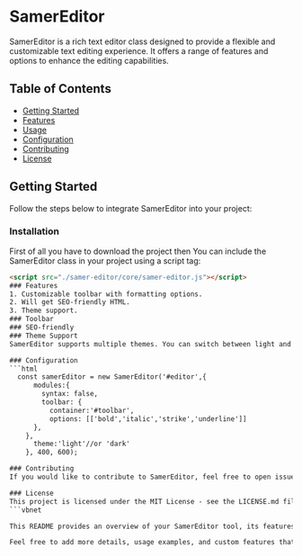 # SamerEditor

SamerEditor is a rich text editor class designed to provide a flexible and customizable text editing experience. It offers a range of features and options to enhance the editing capabilities.

## Table of Contents
- [Getting Started](#getting-started)
- [Features](#features)
- [Usage](#usage)
- [Configuration](#configuration)
- [Contributing](#contributing)
- [License](#license)

## Getting Started
Follow the steps below to integrate SamerEditor into your project:

### Installation
First of all you have to download the project then You can include the SamerEditor class in your project using a script tag:
```html
<script src="./samer-editor/core/samer-editor.js"></script>
### Features
1. Customizable toolbar with formatting options.
2. Will get SEO-friendly HTML.
3. Theme support.
### Toolbar
### SEO-friendly
### Theme Support
SamerEditor supports multiple themes. You can switch between light and dark themes to match your application's style.

### Configuration
```html
  const samerEditor = new SamerEditor('#editor',{
      modules:{
        syntax: false,
        toolbar: {
          container:'#toolbar',
          options: [['bold','italic','strike','underline']]
      },
    },
      theme:'light'//or 'dark'
    }, 400, 600);

### Contributing
If you would like to contribute to SamerEditor, feel free to open issues or submit pull requests on the GitHub repository.

### License
This project is licensed under the MIT License - see the LICENSE.md file for details.
```vbnet

This README provides an overview of your SamerEditor tool, its features, usage, and configuration. Please make sure to replace placeholders such as `"# editor-container"`, and `"your-repository-url"` with actual values specific to your project.

Feel free to add more details, usage examples, and custom features that are unique to your rich text editor.
